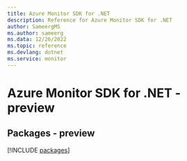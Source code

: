```yaml
---
title: Azure Monitor SDK for .NET
description: Reference for Azure Monitor SDK for .NET
author: SameergMS
ms.author: sameerg
ms.data: 12/26/2022
ms.topic: reference
ms.devlang: dotnet
ms.service: monitor
---
```

# Azure Monitor SDK for .NET - preview
## Packages - preview
[!INCLUDE [packages](monitor-index.md)]